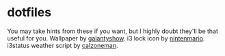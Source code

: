# dotfiles

You may take hints from these if you want, but I highly doubt they'll be that useful for you. Wallpaper by [galantyshow](http://galantyshow.deviantart.com/art/Makepkg-Not-War-269188604). 
i3 lock icon by [nintenmario](http://www.deviantart.com/art/Arch-Linux-Logo-369574748). i3status weather script by [calzoneman](https://github.com/calzoneman/i3-weather).
